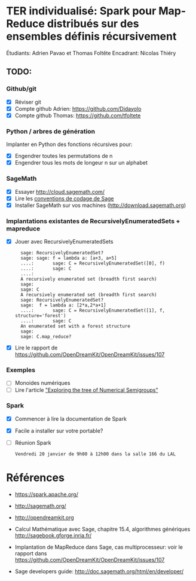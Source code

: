 # TER individualisé: Spark pour Map-Reduce distribués sur des ensembles définis récursivement

Étudiants: Adrien Pavao et Thomas Foltête
Encadrant: Nicolas Thiéry

## TODO:

### Github/git

- [X] Réviser git
- [X] Compte github Adrien: https://github.com/Didayolo
- [X] Compte github Thomas: https://github.com/tfoltete

### Python / arbres de génération

Implanter en Python des fonctions récursives pour:

- [x] Engendrer toutes les permutations de n
- [x] Engendrer tous les mots de longeur n sur un alphabet

### SageMath

- [x] Essayer http://cloud.sagemath.com/
- [x] Lire les [conventions de codage de Sage](http://doc.sagemath.org/html/en/developer/#writing-code-for-sage)
- [x] Installer SageMath sur vos machines (http://download.sagemath.org)

### Implantations existantes de RecursivelyEnumeratedSets + mapreduce

- [x] Jouer avec RecursivelyEnumeratedSets

        sage: RecursivelyEnumeratedSet?
        sage: sage: f = lambda a: [a+3, a+5]
        ....:       sage: C = RecursivelyEnumeratedSet([0], f)
        ....:       sage: C
        ....: 
        A recursively enumerated set (breadth first search)
        sage: 
        sage: C
        A recursively enumerated set (breadth first search)
        sage: RecursivelyEnumeratedSet?
        sage:  f = lambda a: [2*a,2*a+1]
        ....:       sage: C = RecursivelyEnumeratedSet([1], f, structure='forest')
        ....:       sage: C
        An enumerated set with a forest structure
        sage: 
        sage: C.map_reduce?

- [x] Lire le rapport de https://github.com/OpenDreamKit/OpenDreamKit/issues/107

### Exemples

- [ ] Monoides numériques
- [ ] Lire l'article ["Exploring the tree of Numerical Semigroups"](https://arxiv.org/find/all/1/all:+AND+Hivert+Fromentin/0/1/0/all/0/1)

### Spark

- [x] Commencer à lire la documentation de Spark
- [X] Facile a installer sur votre portable?
- [ ] Réunion Spark

      Vendredi 20 janvier de 9h00 à 12h00 dans la salle 166 du LAL

# Références

- https://spark.apache.org/
- http://sagemath.org/
- http://opendreamkit.org
- Calcul Mathématique avec Sage, chapitre 15.4, algorithmes génériques  http://sagebook.gforge.inria.fr/
- Implantation de MapReduce dans Sage, cas multiprocesseur: voir le rapport dans https://github.com/OpenDreamKit/OpenDreamKit/issues/107

- Sage developers guide: http://doc.sagemath.org/html/en/developer/
